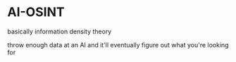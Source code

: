 # AI-OSINT

basically information density theory

throw enough data at an AI and it'll eventually figure out what you're looking for
